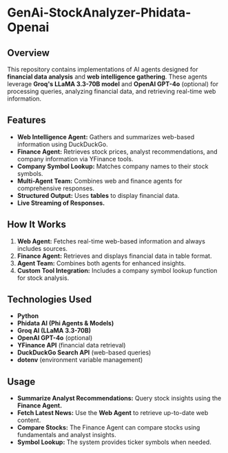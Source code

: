 # GenAi-StockAnalyzer-Phidata-Openai
## Overview  
This repository contains implementations of AI agents designed for **financial data analysis** and **web intelligence gathering**. These agents leverage **Groq's LLaMA 3.3-70B model** and **OpenAI GPT-4o** (optional) for processing queries, analyzing financial data, and retrieving real-time web information.  

## Features  
- **Web Intelligence Agent:** Gathers and summarizes web-based information using DuckDuckGo.  
- **Finance Agent:** Retrieves stock prices, analyst recommendations, and company information via YFinance tools.  
- **Company Symbol Lookup:** Matches company names to their stock symbols.  
- **Multi-Agent Team:** Combines web and finance agents for comprehensive responses.  
- **Structured Output:** Uses **tables** to display financial data.  
- **Live Streaming of Responses.**  

## How It Works  
1. **Web Agent:** Fetches real-time web-based information and always includes sources.  
2. **Finance Agent:** Retrieves and displays financial data in table format.  
3. **Agent Team:** Combines both agents for enhanced insights.  
4. **Custom Tool Integration:** Includes a company symbol lookup function for stock analysis.  

## Technologies Used  
- **Python**  
- **Phidata AI (Phi Agents & Models)**  
- **Groq AI (LLaMA 3.3-70B)**  
- **OpenAI GPT-4o** (optional)  
- **YFinance API** (financial data retrieval)  
- **DuckDuckGo Search API** (web-based queries)  
- **dotenv** (environment variable management)  

## Usage  
- **Summarize Analyst Recommendations:** Query stock insights using the **Finance Agent.**  
- **Fetch Latest News:** Use the **Web Agent** to retrieve up-to-date web content.  
- **Compare Stocks:** The Finance Agent can compare stocks using fundamentals and analyst insights.  
- **Symbol Lookup:** The system provides ticker symbols when needed.  